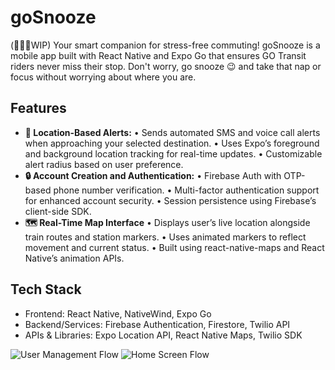 # goSnooze 

(👩🏻‍💻WIP) Your smart companion for stress-free commuting! goSnooze is a mobile app built with React Native and Expo Go that ensures GO Transit riders never miss their stop. Don't worry, go snooze 😉 and take that nap or focus without worrying about where you are.

## Features

- **📍 Location-Based Alerts:**
	•	Sends automated SMS and voice call alerts when approaching your selected destination.
	•	Uses Expo’s foreground and background location tracking for real-time updates.
	•	Customizable alert radius based on user preference.
- **🔒 Account Creation and Authentication:**
	•	Firebase Auth with OTP-based phone number verification.
	•	Multi-factor authentication support for enhanced account security.
	•	Session persistence using Firebase’s client-side SDK.
- **🗺 Real-Time Map Interface**
	•	Displays user’s live location alongside train routes and station markers.
	•	Uses animated markers to reflect movement and current status.
	•	Built using react-native-maps and React Native’s animation APIs.

## Tech Stack
- Frontend: React Native, NativeWind, Expo Go
- Backend/Services: Firebase Authentication, Firestore, Twilio API
- APIs & Libraries: Expo Location API, React Native Maps, Twilio SDK

![User Management Flow](https://github.com/user-attachments/assets/10bae33e-0a41-4389-96e7-e01ccb2b37c7)
![Home Screen Flow](https://github.com/user-attachments/assets/4f420a78-ba88-4f05-a398-da7f71898a47)
